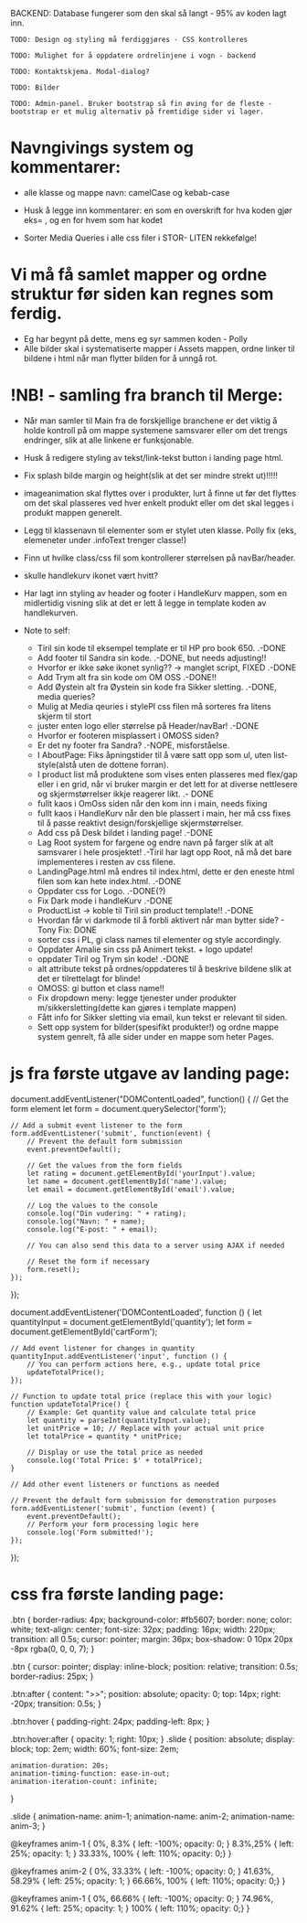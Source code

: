 BACKEND:
Database fungerer som den skal så langt - 95% av koden lagt inn.

    TODO: Design og styling må ferdiggjøres - CSS kontrolleres

    TODO: Mulighet for å oppdatere ordrelinjene i vogn - backend

    TODO: Kontaktskjema. Modal-dialog?

    TODO: Bilder

    TODO: Admin-panel. Bruker bootstrap så fin øving for de fleste - bootstrap er et mulig alternativ på fremtidige sider vi lager.





# Navngivings system og kommentarer:
 - alle klasse og mappe navn: camelCase og kebab-case 
 - Husk å legge inn kommentarer: en som en overskrift for hva koden gjør eks= <!-- HEADER STYLING -->, og en for hvem som har kodet <!-- kodet av "Navn" -->

 - Sorter Media Queries i alle css filer i STOR- LITEN rekkefølge!

 # Vi må få samlet mapper og ordne struktur før siden kan regnes som ferdig. 
  - Eg har begynt på dette, mens eg syr sammen koden - Polly
  - Alle bilder skal i systematiserte mapper i Assets mappen, ordne linker til bildene i html når man flytter bilden for å unngå rot.



# !NB! - samling fra branch til Merge:
 - Når man samler til Main fra de forskjellige branchene er det viktig å holde kontroll på om mappe systemene samsvarer eller om det trengs endringer, slik at alle linkene er funksjonable. 
 - Husk å redigere styling av tekst/link-tekst button i landing page html.
 - Fix splash bilde margin og height(slik at det ser mindre strekt ut)!!!!!
 - imageanimation skal flyttes over i produkter, lurt å finne ut før det flyttes om det skal plasseres ved hver enkelt produkt eller om det skal legges i produkt mappen generelt.
 - Legg til klassenavn til elementer som er stylet uten klasse. Polly fix (eks, elemeneter under .infoText trenger classe!)
 - Finn ut hvilke class/css fil som kontrollerer størrelsen på navBar/header.
 - skulle handlekurv ikonet vært hvitt?

- Har lagt inn styling av header og footer i HandleKurv mappen, som en midlertidig visning slik at det er lett å legge in template koden av handlekurven.

- Note to self: 
    - Tiril sin kode til eksempel template er til HP pro book 650.  .-DONE
    - Add footer til Sandra sin kode.  .-DONE, but needs adjusting!!
    - Hvorfor er ikke søke ikonet synlig?? -> manglet script, FIXED   .-DONE
    - Add Trym alt fra sin kode om OM OSS   .-DONE!!
    - Add Øystein alt fra Øystein sin kode fra Sikker sletting.   .-DONE,  media queries?
    - Mulig at Media qeuries i stylePl css filen må sorteres fra litens skjerm til stort
    - juster enten logo eller størrelse på Header/navBar!  .-DONE
    - Hvorfor er footeren misplassert i OMOSS siden? 
    - Er det ny footer fra Sandra?   .-NOPE, misforståelse.
    - I AboutPage: Fiks åpningstider til å være satt opp som ul, uten list-style(alstå uten de dottene forran).
    - I product list må produktene som vises enten plasseres med flex/gap eller i en grid, når vi bruker margin er det lett for at diverse nettlesere og skjermstørrelser ikkje reagerer likt.   .- DONE
    - fullt kaos i OmOss siden når den kom inn i main, needs fixing
    - fullt kaos i HandleKurv når den ble plassert i main, her må css fixes til å passe reaktivt design/forskjellige skjermstørrelser.
    - Add css på Desk bildet i landing page!  .-DONE
    - Lag Root system for fargene og endre navn på farger slik at alt samsvarer i hele prosjektet!  .-Tiril har lagt opp Root, nå må det bare implementeres i resten av css filene.
    - LandingPage.html må endres til index.html, dette er den eneste html filen som kan hete index.html.  .-DONE
    - Oppdater css for Logo.     .-DONE(?)
    - Fix Dark mode i handleKurv  .-DONE
    - ProductList -> koble til Tiril sin product template!!  .-DONE
    - Hvordan får vi darkmode til å forbli aktivert når man bytter side? - Tony Fix: DONE
    - sorter css i PL, gi class names til elementer og style accordingly. 
    - Oppdater Amalie sin css på Animert tekst.  + logo update!
    - oppdater Tiril og Trym sin kode! .-DONE
    - alt attribute tekst på ordnes/oppdateres til å beskrive bildene slik at det er tilrettelagt for blinde!
    - OMOSS: gi button et class name!!
    - Fix dropdown meny: legge tjenester under produkter m/sikkersletting(dette kan gjøres i template mappen)
    - Fått info for Sikker sletting via email, kun tekst er relevant til siden.
    - Sett opp system for bilder(spesifikt produkter!) og ordne mappe system genrelt, få alle sider under en mappe som heter Pages.




# js fra første utgave av landing page:

document.addEventListener("DOMContentLoaded", function() {
    // Get the form element
    let form = document.querySelector('form');

    // Add a submit event listener to the form
    form.addEventListener('submit', function(event) {
        // Prevent the default form submission
        event.preventDefault();

        // Get the values from the form fields
        let rating = document.getElementById('yourInput').value;
        let name = document.getElementById('name').value;
        let email = document.getElementById('email').value;

        // Log the values to the console
        console.log("Din vudering: " + rating);
        console.log("Navn: " + name);
        console.log("E-post: " + email);

        // You can also send this data to a server using AJAX if needed

        // Reset the form if necessary
        form.reset();
    });
});

document.addEventListener('DOMContentLoaded', function () {
    let quantityInput = document.getElementById('quantity');
    let form = document.getElementById('cartForm');

    // Add event listener for changes in quantity
    quantityInput.addEventListener('input', function () {
        // You can perform actions here, e.g., update total price
        updateTotalPrice();
    });

    // Function to update total price (replace this with your logic)
    function updateTotalPrice() {
        // Example: Get quantity value and calculate total price
        let quantity = parseInt(quantityInput.value);
        let unitPrice = 10; // Replace with your actual unit price
        let totalPrice = quantity * unitPrice;

        // Display or use the total price as needed
        console.log('Total Price: $' + totalPrice);
    }

    // Add other event listeners or functions as needed

    // Prevent the default form submission for demonstration purposes
    form.addEventListener('submit', function (event) {
        event.preventDefault();
        // Perform your form processing logic here
        console.log('Form submitted!');
    });
});



# css fra første landing page:

.btn {
    border-radius: 4px;
    background-color: #fb5607;
    border: none;
  color: white;
  text-align: center;
  font-size: 32px;
  padding: 16px;
  width: 220px;
  transition: all 0.5s;
  cursor: pointer;
  margin: 36px;
  box-shadow: 0 10px 20px -8px rgba(0, 0, 0, 7);
}

.btn {
    cursor: pointer;
    display: inline-block;
    position: relative;
    transition: 0.5s;
    border-radius: 25px;
}

.btn:after {
    content: ">>";
    position: absolute;
    opacity: 0;
    top: 14px;
    right: -20px;
    transition: 0.5s;
}

.btn:hover {
   padding-right: 24px;
   padding-left: 8px;
}

.btn:hover:after {
    opacity: 1;
    right: 10px;
}
.slide {
    position: absolute;
    display: block;
    top: 2em;
    width: 60%;
    font-size: 2em;
  
    animation-duration: 20s;
    animation-timing-function: ease-in-out;
    animation-iteration-count: infinite;
  }
  
  .slide {
      animation-name: anim-1;
      animation-name: anim-2;
      animation-name: anim-3;
  }
  
  @keyframes anim-1 {
      0%, 8.3% { left: -100%; opacity: 0; }
      8.3%,25% { left: 25%; opacity: 1; }
      33.33%, 100% { left: 110%; opacity: 0;}
  }
  
  @keyframes anim-2 {
      0%, 33.33% { left: -100%; opacity: 0; }
      41.63%, 58.29% { left: 25%; opacity: 1; }
      66.66%, 100% { left: 110%; opacity: 0;}
  }
  
  @keyframes anim-1 {
      0%, 66.66% { left: -100%; opacity: 0; }
      74.96%, 91.62% { left: 25%; opacity: 1; }
      100% { left: 110%; opacity: 0;}
  }
